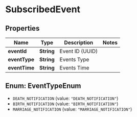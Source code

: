 # SubscribedEvent

## Properties
Name | Type | Description | Notes
------------ | ------------- | ------------- | -------------
**eventId** | **String** | Event ID (UUID) | 
**eventType** | **String** | Events Type | 
**eventTime** | **String** | Events Time | 

<a name="EventTypeEnum"></a>
## Enum: EventTypeEnum

* `DEATH_NOTIFICATION` (value: `"DEATH_NOTIFICATION"`)
* `BIRTH_NOTIFICATION` (value: `"BIRTH_NOTIFICATION"`)
* `MARRIAGE_NOTIFICATION` (value: `"MARRIAGE_NOTIFICATION"`)

